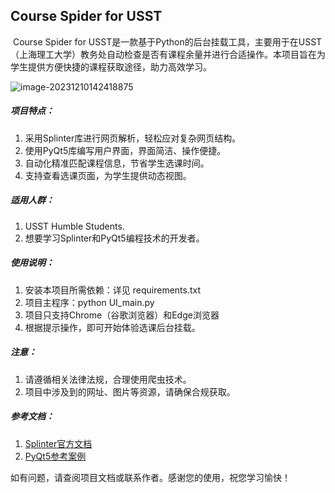 ## Course Spider for USST

​	Course Spider for USST是一款基于Python的后台挂载工具，主要用于在USST（上海理工大学）教务处自动检查是否有课程余量并进行合适操作。本项目旨在为学生提供方便快捷的课程获取途径，助力高效学习。

![image-20231210142418875](C:\Users\ASUS\AppData\Roaming\Typora\typora-user-images\image-20231210142418875.png)

##### 项目特点：

1. 采用Splinter库进行网页解析，轻松应对复杂网页结构。
2. 使用PyQt5库编写用户界面，界面简洁、操作便捷。
4. 自动化精准匹配课程信息，节省学生选课时间。
5. 支持查看选课页面，为学生提供动态视图。

##### 适用人群：

1. USST Humble Students.
2. 想要学习Splinter和PyQt5编程技术的开发者。

##### 使用说明：

1. 安装本项目所需依赖：详见 requirements.txt
2. 项目主程序：python UI_main.py
2. 项目只支持Chrome（谷歌浏览器）和Edge浏览器
3. 根据提示操作，即可开始体验选课后台挂载。

##### 注意：

1. 请遵循相关法律法规，合理使用爬虫技术。
2. 项目中涉及到的网址、图片等资源，请确保合规获取。

##### 参考文档：

1. [Splinter官方文档](https://splinter-docs-zh-cn.readthedocs.io/zh/latest/index.html)
2. [PyQt5参考案例](https://zhuanlan.zhihu.com/p/482754031)

如有问题，请查阅项目文档或联系作者。感谢您的使用，祝您学习愉快！